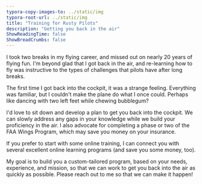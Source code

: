 ```yaml
---
typora-copy-images-to: ../static/img
typora-root-url: ../static/img
title: "Training for Rusty Pilots"
description: "Getting you back in the air"
ShowReadingTime: false
ShowBreadCrumbs: false
---
```


I took two breaks in my flying career, and missed out on nearly 20 years of flying fun.  I'm beyond glad that I got back in the air, and re-learning how to fly was instructive to the types of challenges that pilots have after long breaks.

The first time I got back into the cockpit, it was a strange feeling.  Everything was familiar, but I couldn't make the plane do what I once could.  Perhaps like dancing with two left feet while chewing bubblegum?

I'd love to sit down and develop a plan to get you back into the cockpit.  We can slowly address any gaps in your knowledge while we build your proficiency in the air.  I also advocate for completing a phase or two of the FAA Wings Program, which may save you money on your insurance.

If you prefer to start with some online training, I can connect you with several excellent online learning programs (and save you some money, too).

My goal is to build you a custom-tailored program, based on your needs, experience, and mission, so that we can work to get you back into the air as quickly as possible.  Please reach out to me so that we can make it happen!
